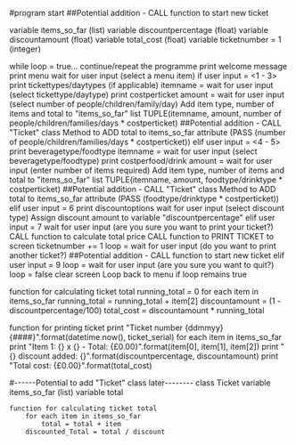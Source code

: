 #program start
##Potential addition - CALL function to start new ticket

variable items_so_far (list)
variable discountpercentage (float)
variable discountamount (float)
variable total_cost (float)
variable ticketnumber = 1 (integer)

while loop = true... continue/repeat the programme
    print welcome message
    print menu
    wait for user input (select a menu item)
        if user input = <1 - 3>
            print tickettypes/daytypes (if applicable)
            itemname = wait for user input (select tickettype/daytype)
            print costperticket
            amount = wait for user input (select number of people/children/family/day)
            Add item type, number of items and total to "items_so_far" list TUPLE(itemname, amount, number of people/children/families/days * costperticket)
            ##Potential addition - CALL "Ticket" class Method to ADD total to items_so_far attribute (PASS (number of people/children/families/days * costperticket))
        elif user input = <4 - 5>
            print beveragetype/foodtype
            itemname = wait for user input (select beveragetype/foodtype)
            print costperfood/drink
            amount = wait for user input (enter number of items required)
            Add item type, number of items and total to "items_so_far" list TUPLE(itemname, amount, foodtype/drinktype * costperticket)
            ##Potential addition - CALL "Ticket" class Method to ADD total to items_so_far attribute (PASS (foodtype/drinktype * costperticket))
        elif user input = 6
            print discountoptions
            wait for user input (select discount type)
            Assign discount amount to variable "discountpercentage"
        elif user input = 7
            wait for user input (are you sure you want to print your ticket?)
            CALL function to calculate total price
            CALL function to PRINT TICKET to screen
            ticketnumber += 1
            loop = wait for user input (do you want to print another ticket?)
            ##Potential addition - CALL function to start new ticket
        elif user input = 9
            loop = wait for user input (are you sure you want to quit?)
            loop = false
clear screen
Loop back to menu if loop remains true

 
function for calculating ticket total
    running_total = 0
    for each item in items_so_far
        running_total = running_total + item[2]
    discountamount = (1 - discountpercentage/100)
    total_cost = discountamount * running_total

function for printing ticket
    print "Ticket number {ddmmyy}{####}".format(datetime.now(), ticket_serial)
    for each item in items_so_far
        print "Item 1: {} x {} - Total: {£0.00}".format(item[0], item[1], item[2])
    print "{} discount added: {}".format(discountpercentage, discountamount)
    print "Total cost: {£0.00}".format(total_cost)

#------Potential to add "Ticket" class later--------
class Ticket
    variable items_so_far (list)
    variable total
    
    function for calculating ticket total
        for each item in items_so_far
            total = total + item
        discounted_Total = total / discount